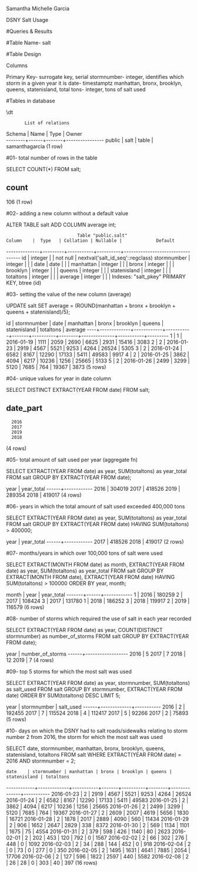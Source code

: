 Samantha Michelle Garcia

DSNY Salt Usage

#Queries & Results

#Table Name- salt

#Table Design

Columns

Primary Key- surrogate key, serial
stormnumber- integer, identifies which storm in a given year it is
date- timestamptz
manhattan, bronx, brooklyn, queens, statenisland, total tons- integer, tons of salt used

#Tables in database

\dt



           List of relations
 Schema | Name | Type  |     Owner      
--------+------+-------+----------------
 public | salt | table | samanthagarcia
(1 row)


#01- total number of rows in the table

SELECT COUNT(*)
FROM salt;


 count
-------
   106
(1 row)


#02- adding a new column without a default value

ALTER TABLE salt
ADD COLUMN average int;


                               Table "public.salt"
    Column    |  Type   | Collation | Nullable |             Default              
--------------+---------+-----------+----------+----------------------------------
 id           | integer |           | not null | nextval('salt_id_seq'::regclass)
 stormnumber  | integer |           |          |
 date         | date    |           |          |
 manhattan    | integer |           |          |
 bronx        | integer |           |          |
 brooklyn     | integer |           |          |
 queens       | integer |           |          |
 statenisland | integer |           |          |
 totaltons    | integer |           |          |
 average      | integer |           |          |
Indexes:
    "salt_pkey" PRIMARY KEY, btree (id)


#03- setting the value of the new column (average)

UPDATE salt
SET average = (ROUND(manhattan + bronx + brooklyn + queens + statenisland)/5);


 id | stormnumber |    date    | manhattan | bronx | brooklyn | queens | statenisland | totaltons | average
----+-------------+------------+-----------+-------+----------+--------+--------------+-----------+---------
  1 |           1 | 2016-01-19 |      1111 |  2059 |     2690 |   6625 |         2931 |     15416 |    3083
  2 |           2 | 2016-01-23 |      2919 |  4567 |     5521 |   9253 |         4264 |     26524 |    5305
  3 |           2 | 2016-01-24 |      6582 |  8167 |    12290 |  17133 |         5411 |     49583 |    9917
  4 |           2 | 2016-01-25 |      3862 |  4094 |     6217 |  10236 |         1256 |     25665 |    5133
  5 |           2 | 2016-01-26 |      2499 |  3299 |     5120 |   7685 |          764 |     19367 |    3873
(5 rows)


#04- unique values for year in date column

SELECT DISTINCT EXTRACT(YEAR FROM date)
FROM salt;


 date_part
-----------
      2016
      2017
      2019
      2018
(4 rows)


#05- total amount of salt used per year (aggregate fn)

SELECT EXTRACT(YEAR FROM date) as year, SUM(totaltons) as year_total
FROM salt
GROUP BY EXTRACT(YEAR FROM date);


 year | year_total
------+------------
 2016 |     304019
 2017 |     418526
 2019 |     289354
 2018 |     419017
(4 rows)


#06- years in which the total amount of salt used exceeded 400,000 tons

SELECT EXTRACT(YEAR FROM date) as year, SUM(totaltons) as year_total
FROM salt
GROUP BY EXTRACT(YEAR FROM date)
HAVING SUM(totaltons) > 400000;


 year | year_total
------+------------
 2017 |     418526
 2018 |     419017
(2 rows)


#07- months/years in which over 100,000 tons of salt were used

SELECT EXTRACT(MONTH FROM date) as month, EXTRACT(YEAR FROM date) as year, SUM(totaltons) as year_total
FROM salt
GROUP BY EXTRACT(MONTH FROM date), EXTRACT(YEAR FROM date)
HAVING SUM(totaltons) > 100000
ORDER BY year, month;


 month | year | year_total
-------+------+------------
     1 | 2016 |     180259
     2 | 2017 |     108424
     3 | 2017 |     131780
     1 | 2018 |     186252
     3 | 2018 |     119917
     2 | 2019 |     116579
(6 rows)


#08- number of storms which required the use of salt in each year recorded

SELECT EXTRACT(YEAR FROM date) as year, COUNT(DISTINCT stormnumber) as number_of_storms
FROM salt
GROUP BY EXTRACT(YEAR FROM date);


 year | number_of_storms
------+------------------
 2016 |                5
 2017 |                7
 2018 |               12
 2019 |                7
(4 rows)


#09- top 5 storms for which the most salt was used

SELECT EXTRACT(YEAR FROM date) as year, stormnumber, SUM(totaltons) as salt_used
FROM salt
GROUP BY stormnumber, EXTRACT(YEAR FROM date)
ORDER BY SUM(totaltons) DESC
LIMIT 5;


 year | stormnumber | salt_used
------+-------------+-----------
 2016 |           2 |    192455
 2017 |           7 |    115524
 2018 |           4 |    112417
 2017 |           5 |     92266
 2017 |           2 |     75893
(5 rows)


#10- days on which the DSNY had to salt roads/sidewalks relating to storm number 2 from 2016, the storm for which the most salt was used

SELECT date, stormnumber, manhattan, bronx, brooklyn, queens, statenisland, totaltons
FROM salt
WHERE EXTRACT(YEAR FROM date) = 2016 AND stormnumber = 2;


    date    | stormnumber | manhattan | bronx | brooklyn | queens | statenisland | totaltons
------------+-------------+-----------+-------+----------+--------+--------------+-----------
 2016-01-23 |           2 |      2919 |  4567 |     5521 |   9253 |         4264 |     26524
 2016-01-24 |           2 |      6582 |  8167 |    12290 |  17133 |         5411 |     49583
 2016-01-25 |           2 |      3862 |  4094 |     6217 |  10236 |         1256 |     25665
 2016-01-26 |           2 |      2499 |  3299 |     5120 |   7685 |          764 |     19367
 2016-01-27 |           2 |      2609 |  2007 |     4619 |   5656 |         1830 |     16721
 2016-01-28 |           2 |      1878 |  2017 |     2889 |   4090 |          560 |     11434
 2016-01-29 |           2 |       906 |  1652 |     2647 |   2829 |          338 |      8372
 2016-01-30 |           2 |       569 |  1134 |     1101 |   1675 |           75 |      4554
 2016-01-31 |           2 |       379 |   598 |      426 |   1140 |           80 |      2623
 2016-02-01 |           2 |       202 |   453 |      120 |    792 |            0 |      1567
 2016-02-02 |           2 |        66 |   302 |      276 |    448 |            0 |      1092
 2016-02-03 |           2 |        34 |   288 |      144 |    452 |            0 |       918
 2016-02-04 |           2 |         0 |    73 |        0 |    277 |            0 |       350
 2016-02-05 |           2 |      1495 |  1631 |     4641 |   7885 |         2054 |     17706
 2016-02-06 |           2 |       127 |   596 |     1822 |   2597 |          440 |      5582
 2016-02-08 |           2 |        26 |    28 |        0 |    303 |           40 |       397
(16 rows)
